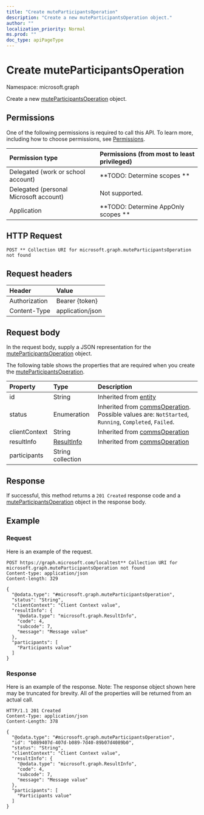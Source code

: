 ```yaml
---
title: "Create muteParticipantsOperation"
description: "Create a new muteParticipantsOperation object."
author: ""
localization_priority: Normal
ms.prod: ""
doc_type: apiPageType
---
```


# Create muteParticipantsOperation

Namespace: microsoft.graph

Create a new [muteParticipantsOperation](../resources/muteparticipantsoperation.md) object.

## Permissions
One of the following permissions is required to call this API. To learn more, including how to choose permissions, see [Permissions](/concepts/permissions-reference.md).

|Permission type|Permissions (from most to least privileged)|
|:---|:---|
|Delegated (work or school account)|**TODO: Determine scopes **|
|Delegated (personal Microsoft account)|Not supported.|
|Application|**TODO: Determine AppOnly scopes **|

## HTTP Request
<!-- {
  "blockType": "ignored"
}
-->
``` http
POST ** Collection URI for microsoft.graph.muteParticipantsOperation not found
```

## Request headers
|Header|Value|
|:---|:---|
|Authorization|Bearer {token}|
|Content-Type|application/json|

## Request body
In the request body, supply a JSON representation for the [muteParticipantsOperation](../resources/muteparticipantsoperation.md) object.

The following table shows the properties that are required when you create the [muteParticipantsOperation](../resources/muteparticipantsoperation.md).

|Property|Type|Description|
|:---|:---|:---|
|id|String| Inherited from [entity](../resources/entity.md)|
|status|Enumeration| Inherited from [commsOperation](../resources/commsoperation.md). Possible values are: `NotStarted`, `Running`, `Completed`, `Failed`.|
|clientContext|String| Inherited from [commsOperation](../resources/commsoperation.md)|
|resultInfo|[ResultInfo](../resources/resultinfo.md)| Inherited from [commsOperation](../resources/commsoperation.md)|
|participants|String collection||



## Response
If successful, this method returns a `201 Created` response code and a [muteParticipantsOperation](../resources/muteparticipantsoperation.md) object in the response body.

## Example

### Request
Here is an example of the request.
<!-- {
  "blockType": "request",
  "name": "create_muteparticipantsoperation_from_"
}
-->
``` http
POST https://graph.microsoft.com/localtest** Collection URI for microsoft.graph.muteParticipantsOperation not found
Content-type: application/json
Content-length: 329

{
  "@odata.type": "#microsoft.graph.muteParticipantsOperation",
  "status": "String",
  "clientContext": "Client Context value",
  "resultInfo": {
    "@odata.type": "microsoft.graph.ResultInfo",
    "code": 4,
    "subcode": 7,
    "message": "Message value"
  },
  "participants": [
    "Participants value"
  ]
}
```

### Response
Here is an example of the response. Note: The response object shown here may be truncated for brevity. All of the properties will be returned from an actual call.
<!-- {
  "blockType": "response",
  "truncated": true,
  "@odata.type": "microsoft.graph.muteparticipantsoperation"
}
-->
``` http
HTTP/1.1 201 Created
Content-Type: application/json
Content-Length: 378

{
  "@odata.type": "#microsoft.graph.muteParticipantsOperation",
  "id": "b089407d-407d-b089-7d40-89b07d4089b0",
  "status": "String",
  "clientContext": "Client Context value",
  "resultInfo": {
    "@odata.type": "microsoft.graph.ResultInfo",
    "code": 4,
    "subcode": 7,
    "message": "Message value"
  },
  "participants": [
    "Participants value"
  ]
}
```

